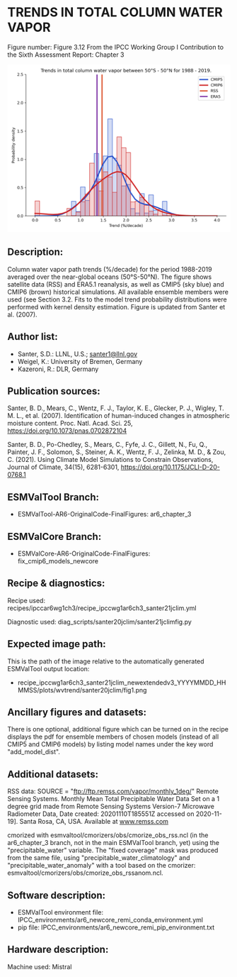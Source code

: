 
TRENDS IN TOTAL COLUMN WATER VAPOR
==================================

Figure number: Figure 3.12
From the IPCC Working Group I Contribution to the Sixth Assessment Report: Chapter 3

![Figure 3.12](../images/ar6_wg1_chap3_figure3_12_water_vapor_trends.png?raw=true)


Description:
------------
Column water vapor path trends (%/decade) for the period 1988-2019 averaged over 
the near-global oceans (50°S-50°N). The figure shows satellite data (RSS) and 
ERA5.1 reanalysis, as well as CMIP5 (sky blue) and CMIP6 (brown) historical 
simulations. All available ensemble members were used (see Section 3.2. Fits to 
the model trend probability distributions were performed with kernel density 
estimation. Figure is updated from Santer et al. (2007). 


Author list:
------------
- Santer, S.D.: LLNL, U.S.; santer1@llnl.gov
- Weigel, K.: University of Bremen, Germany
- Kazeroni, R.: DLR, Germany


Publication sources:
--------------------
Santer, B. D., Mears, C., Wentz, F. J., Taylor, K. E., Glecker, P. J., Wigley, 
T. M. L., et al. (2007). Identification of human-induced changes in atmospheric 
moisture content. Proc. Natl. Acad. Sci. 25, https://doi.org/10.1073/pnas.0702872104

Santer, B. D., Po-Chedley, S., Mears, C., Fyfe, J. C., Gillett, N., Fu, Q., 
Painter, J. F., Solomon, S., Steiner, A. K., Wentz, F. J., Zelinka, M. D., & 
Zou, C. (2021). Using Climate Model Simulations to Constrain Observations, 
Journal of Climate, 34(15), 6281-6301, https://doi.org/10.1175/JCLI-D-20-0768.1


ESMValTool Branch:
------------------
- ESMValTool-AR6-OriginalCode-FinalFigures: ar6_chapter_3


ESMValCore Branch:
------------------
- ESMValCore-AR6-OriginalCode-FinalFigures: fix_cmip6_models_newcore


Recipe & diagnostics:
---------------------
Recipe used: recipes/ipccar6wg1ch3/recipe_ipccwg1ar6ch3_santer21jclim.yml

Diagnostic used: diag_scripts/santer20jclim/santer21jclimfig.py


Expected image path:
--------------------
This is the path of the image relative to the automatically generated ESMValTool output location:
- recipe_ipccwg1ar6ch3_santer21jclim_newextendedv3_YYYYMMDD_HHMMSS/plots/wvtrend/santer20jclim/fig1.png


Ancillary figures and datasets:
-------------------------------
There is one optional, additional figure which can be turned on in the recipe 
displays the pdf for ensemble members of chosen models (instead of all CMIP5 and 
CMIP6 models) by listing model names under the key word "add_model_dist".


Additional datasets:
--------------------
RSS data:
SOURCE = "ftp://ftp.remss.com/vapor/monthly_1deg/"
Remote Sensing Systems.
Monthly Mean Total Precipitable Water Data Set
on a 1 degree grid made from Remote Sensing
Systems Version-7 Microwave Radiometer Data,
Date created: 20201110T185551Z
accessed on 2020-11-19]. Santa Rosa, CA, USA.
Available at www.remss.com

cmorized with esmvaltool/cmorizers/obs/cmorize_obs_rss.ncl (in the ar6_chapter_3
branch, not in the main ESMValTool branch, yet) using the "precipitable_water" 
variable. The "fixed coverage" mask was produced from the same file, using 
"precipitable_water_climatology" and "precipitable_water_anomaly" with a tool 
based on the cmorizer: esmvaltool/cmorizers/obs/cmorize_obs_rssanom.ncl.


Software description:
---------------------
- ESMValTool environment file: IPCC_environments/ar6_newcore_remi_conda_environment.yml
- pip file: IPCC_environments/ar6_newcore_remi_pip_environment.txt


Hardware description:
---------------------
Machine used: Mistral
